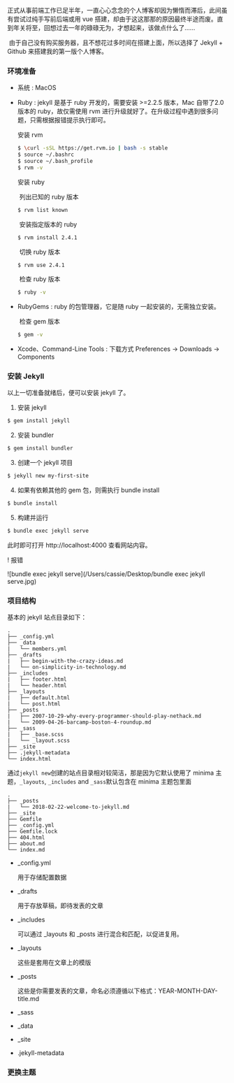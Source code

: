 ​	正式从事前端工作已足半年，一直心心念念的个人博客却因为懒惰而滞后，此间虽有尝试过纯手写前后端或用 vue 搭建，却由于这这那那的原因最终半途而废。直到年关将至，回想过去一年的碌碌无为，才想起来，该做点什么了……

​	由于自己没有购买服务器，且不想花过多时间在搭建上面，所以选择了 Jekyll + Github 来搭建我的第一版个人博客。

### 环境准备

- 系统 : MacOS


- Ruby : jekyll 是基于 ruby 开发的，需要安装 >=2.2.5 版本，Mac 自带了2.0版本的 ruby，故仅需使用 rvm 进行升级就好了。在升级过程中遇到很多问题，只需根据报错提示执行即可。

  安装 rvm

  ```bash
  $ \curl -sSL https://get.rvm.io | bash -s stable
  $ source ~/.bashrc
  $ source ~/.bash_profile
  $ rvm -v
  ```

  安装 ruby

  ​	列出已知的 ruby 版本

  ```bash
  $ rvm list known
  ```

  ​	安装指定版本的 ruby

  ```bash
  $ rvm install 2.4.1
  ```

  ​	切换 ruby 版本

  ```bash
  $ rvm use 2.4.1
  ```

  ​	检查 ruby 版本

  ```bash
  $ ruby -v
  ```

- RubyGems : ruby 的包管理器，它是随 ruby 一起安装的，无需独立安装。

  ​	检查 gem 版本

  ```bash
  $ gem -v
  ```


- Xcode、Command-Line Tools : 下载方式 Preferences → Downloads → Components

### 安装 Jekyll

以上一切准备就绪后，便可以安装 jekyll 了。

1. 安装 jekyll

```bash
$ gem install jekyll
```

2. 安装 bundler

```bash
$ gem install bundler
```

3. 创建一个 jekyll 项目

```bash
$ jekyll new my-first-site
```

4. 如果有依赖其他的 gem 包，则需执行 bundle install

```bash
$ bundle install
```

5. 构建并运行

```bash
$ bundle exec jekyll serve
```

此时即可打开 http://localhost:4000 查看网站内容。

! 报错

![bundle exec jekyll serve](/Users/cassie/Desktop/bundle exec jekyll serve.jpg)

### 项目结构

基本的 jekyll 站点目录如下：

```
.
├── _config.yml
├── _data
|   └── members.yml
├── _drafts
|   ├── begin-with-the-crazy-ideas.md
|   └── on-simplicity-in-technology.md
├── _includes
|   ├── footer.html
|   └── header.html
├── _layouts
|   ├── default.html
|   └── post.html
├── _posts
|   ├── 2007-10-29-why-every-programmer-should-play-nethack.md
|   └── 2009-04-26-barcamp-boston-4-roundup.md
├── _sass
|   ├── _base.scss
|   └── _layout.scss
├── _site
├── .jekyll-metadata
└── index.html
```

通过`jekyll new`创建的站点目录相对较简洁，那是因为它默认使用了 minima 主题，`_layouts`, `_includes` and `_sass`默认包含在 minima 主题包里面

```
.
├── _posts
|   └── 2018-02-22-welcome-to-jekyll.md
├── _site
├── Gemfile
├── _config.yml
├── Gemfile.lock
├── 404.html
├── about.md
└── index.md
```

- _config.yml

  用于存储配置数据

- _drafts

  用于存放草稿，即待发表的文章

- _includes

  可以通过 _layouts 和 _posts 进行混合和匹配，以促进复用。

- _layouts

  这些是套用在文章上的模版

- _posts

  这些是你需要发表的文章，命名必须遵循以下格式：YEAR-MONTH-DAY-title.md

- _sass

- _data

- _site

- .jekyll-metadata



### 更换主题